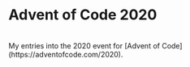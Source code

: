 # Advent of Code 2020
<br>
My entries into the 2020 event for [Advent of Code](https://adventofcode.com/2020).